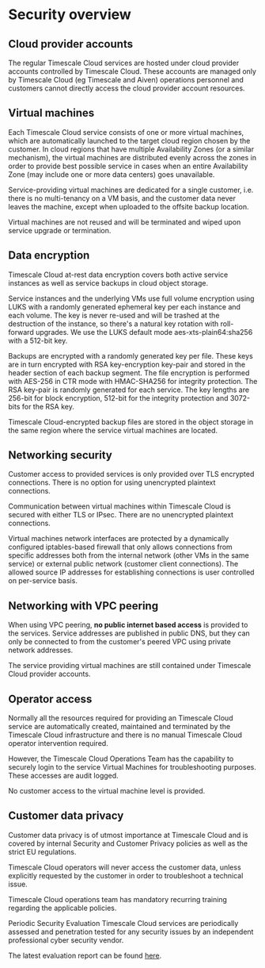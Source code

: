 # Security overview

## Cloud provider accounts
The regular Timescale Cloud services are hosted under cloud provider accounts
controlled by Timescale Cloud. These accounts are managed only by Timescale
Cloud (eg Timescale and Aiven) operations personnel and customers cannot directly
access the cloud provider account resources.

## Virtual machines
Each Timescale Cloud service consists of one or more virtual machines, which are
automatically launched to the target cloud region chosen by the customer. In
cloud regions that have multiple Availability Zones (or a similar mechanism),
the virtual machines are distributed evenly across the zones in order to provide
best possible service in cases when an entire Availability Zone (may include one
or more data centers) goes unavailable.

Service-providing virtual machines are dedicated for a single customer, i.e.
there is no multi-tenancy on a VM basis, and the customer data never leaves the
machine, except when uploaded to the offsite backup location.

Virtual machines are not reused and will be terminated and wiped upon service
upgrade or termination.

## Data encryption
Timescale Cloud at-rest data encryption covers both active service instances as
well as service backups in cloud object storage.

Service instances and the underlying VMs use full volume encryption using LUKS
with a randomly generated ephemeral key per each instance and each volume. The
key is never re-used and will be trashed at the destruction of the instance, so
there's a natural key rotation with roll-forward upgrades. We use the LUKS default
mode aes-xts-plain64:sha256 with a 512-bit key.

Backups are encrypted with a randomly generated key per file. These keys are in
turn encrypted with RSA key-encryption key-pair and stored in the header section
of each backup segment. The file encryption is performed with AES-256 in CTR
mode with HMAC-SHA256 for integrity protection. The RSA key-pair is randomly
generated for each service. The key lengths are 256-bit for block encryption,
512-bit for the integrity protection and 3072-bits for the RSA key.

Timescale Cloud-encrypted backup files are stored in the object storage in the
same region where the service virtual machines are located.

## Networking security
Customer access to provided services is only provided over TLS encrypted connections.
There is no option for using unencrypted plaintext connections.

Communication between virtual machines within Timescale Cloud is secured with
either TLS or IPsec. There are no unencrypted plaintext connections.

Virtual machines network interfaces are protected by a dynamically configured
iptables-based firewall that only allows connections from specific addresses both
from the internal network (other VMs in the same service) or external public
network (customer client connections).  The allowed source IP addresses for
establishing connections is user controlled on per-service basis.

## Networking with VPC peering
When using VPC peering, **no public internet based access** is provided to the
services. Service addresses are published in public DNS, but they can only be
connected to from the customer's peered VPC using private network addresses.

The service providing virtual machines are still contained under Timescale Cloud
provider accounts.

## Operator access
Normally all the resources required for providing an Timescale Cloud service are
automatically created, maintained and terminated by the Timescale Cloud
infrastructure and there is no manual Timescale Cloud operator intervention required.

However, the Timescale Cloud Operations Team has the capability to securely login
to the service Virtual Machines for troubleshooting purposes. These accesses are
audit logged.

No customer access to the virtual machine level is provided.

## Customer data privacy
Customer data privacy is of utmost importance at Timescale Cloud and is covered
by internal Security and Customer Privacy policies as well as the strict EU regulations.

Timescale Cloud operators will never access the customer data, unless explicitly
requested by the customer in order to troubleshoot a technical issue.

Timescale Cloud operations team has mandatory recurring training regarding the
applicable policies.

Periodic Security Evaluation
Timescale Cloud services are periodically assessed and penetration tested for any
security issues by an independent professional cyber security vendor.

The latest evaluation report can be found [here][cloud-security-eval].


[cloud-security-eval]: https://www.google.com/url?sa=t&rct=j&q=&esrc=s&source=web&cd=1&cad=rja&uact=8&ved=0ahUKEwjtm4bbn4rbAhUBDZoKHdBRDgkQFggpMAA&url=https%3A%2F%2Fwww.elfgroup.fi%2Fecc%2F1708-S6-71acd0046.pdf&usg=AOvVaw2wcBEPGeys6PL21W3G6wGW
